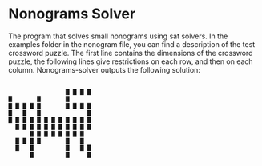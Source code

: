 # Nonograms Solver
The program that solves small nonograms using sat solvers. In the examples folder in the nonogram file, you can find a description of the test crossword puzzle. The first line contains the dimensions of the crossword puzzle, the following lines give restrictions on each row, and then on each column. Nonograms-solver outputs the following solution:

```

                ▇ ▇ ▇ ▇
▇       ▇       ▇      
▇ ▇ ▇ ▇ ▇       ▇ ▇ ▇ ▇
▇   ▇   ▇             ▇
▇ ▇ ▇ ▇ ▇ ▇ ▇ ▇ ▇ ▇ ▇ ▇
  ▇ ▇ ▇ ▇ ▇ ▇ ▇ ▇ ▇ ▇ ▇
      ▇ ▇ ▇ ▇ ▇ ▇ ▇ ▇  
  ▇ ▇ ▇ ▇       ▇   ▇  
  ▇   ▇         ▇   ▇ ▇
      ▇         ▇     ▇
```